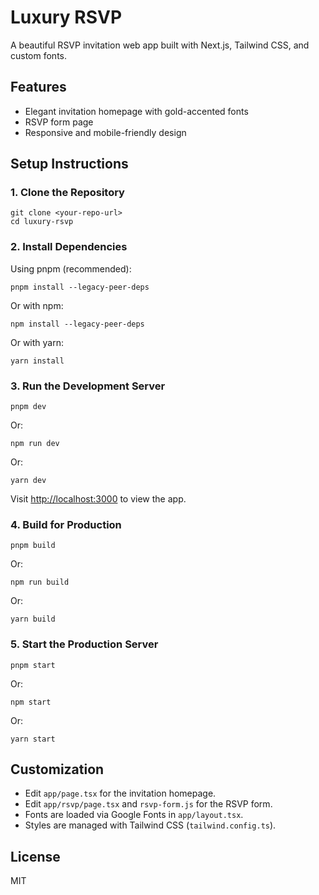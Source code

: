 # Luxury RSVP

A beautiful RSVP invitation web app built with Next.js, Tailwind CSS, and custom fonts.

## Features
- Elegant invitation homepage with gold-accented fonts
- RSVP form page
- Responsive and mobile-friendly design

## Setup Instructions

### 1. Clone the Repository
```
git clone <your-repo-url>
cd luxury-rsvp
```

### 2. Install Dependencies
Using pnpm (recommended):
```
pnpm install --legacy-peer-deps
```
Or with npm:
```
npm install --legacy-peer-deps
```
Or with yarn:
```
yarn install
```

### 3. Run the Development Server
```
pnpm dev
```
Or:
```
npm run dev
```
Or:
```
yarn dev
```

Visit [http://localhost:3000](http://localhost:3000) to view the app.

### 4. Build for Production
```
pnpm build
```
Or:
```
npm run build
```
Or:
```
yarn build
```

### 5. Start the Production Server
```
pnpm start
```
Or:
```
npm start
```
Or:
```
yarn start
```

## Customization
- Edit `app/page.tsx` for the invitation homepage.
- Edit `app/rsvp/page.tsx` and `rsvp-form.js` for the RSVP form.
- Fonts are loaded via Google Fonts in `app/layout.tsx`.
- Styles are managed with Tailwind CSS (`tailwind.config.ts`).

## License
MIT
